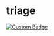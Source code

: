 # triage

[![Custom Badge](https://img.shields.io/badge/custom-badge-brightgreen.svg)]([https://your-link-here](https://github.com/ErArif01/triage/edit/main/README.md)https://github.com/ErArif01/triage/edit/main/README.md)

